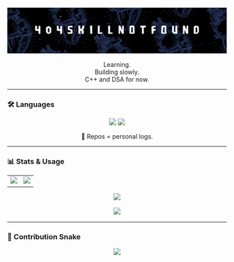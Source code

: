 <p align="center">
  <img src="banner.png" />
</p>



<p align="center">Learning.<br>Building slowly.<br>C++ and DSA for now.</p>

---

### 🛠 Languages
<p align="center">
  <img src="https://img.shields.io/badge/C%2B%2B-00599C?style=for-the-badge&logo=c%2B%2B&logoColor=white" />
  <img src="https://img.shields.io/badge/DSA-black?style=for-the-badge&logo=leetcode&logoColor=yellow" />
</p>

<p align="center">
  📂 Repos = personal logs.
</p>

---

### 📊 Stats & Usage

<table align="center">
  <tr>
    <td>
      <img src="https://github-readme-stats.vercel.app/api?username=404SkillNotFound&show_icons=true&theme=tokyonight&hide_border=true" width="440"/>
    </td>
    <td>
      <img src="https://github-readme-stats.vercel.app/api/top-langs/?username=404SkillNotFound&layout=compact&theme=tokyonight&hide_border=true" width="440"/>
    </td>
  </tr>
</table>

<p align="center">
  <img src="https://github-readme-streak-stats.herokuapp.com?user=404SkillNotFound&theme=tokyonight&hide_border=true" width="880"/>
</p>

<p align="center">
  <img src="https://github-profile-trophy.vercel.app/?username=404SkillNotFound&theme=tokyonight&margin-w=10&margin-h=15" width="880"/>
</p>

---

### 🐍 Contribution Snake

<p align="center">
  <img src="https://raw.githubusercontent.com/404SkillNotFound/404SkillNotFound/output/dist/github-contribution-grid-snake.svg" />
</p>
